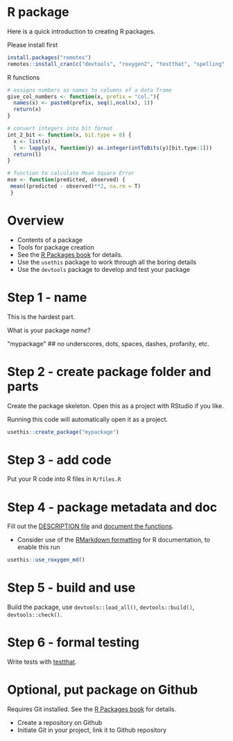 # R package

Here is a quick introduction to creating R packages. 

Please install first

```R
install.packages("remotes") 
remotes::install_cran(c("devtools", "roxygen2", "testthat", "spelling", "usethis"))

```

R functions

```R
# assigns numbers as names to columns of a data frame
give_col_numbers <- function(x, prefix = "col."){
  names(x) <- paste0(prefix, seq(1,ncol(x), 1))
  return(x)
}

# convert integers into bit format
int_2_bit <- function(x, bit.type = 8) { 
  x <- list(x)
  l <- lapply(x, function(y) as.integer(intToBits(y)[bit.type:1]))
  return(l)
}

# function to calculate Mean Square Error
mse <- function(predicted, observed) {
 mean((predicted - observed)**2, na.rm = T)   
 }
```

# Overview

* Contents of a package
* Tools for package creation
* See the [R Packages book](http://r-pkgs.had.co.nz/) for details. 
* Use the `usethis` package to work through all the boring details
* Use the `devtools` package to develop and test your package

# Step 1 - name

This is the hardest part. 

What is your package *name*?  

"mypackage"   ## no underscores, dots, spaces, dashes, profanity, etc. 

# Step 2 - create package folder and parts

Create the package skeleton. Open this as a project with RStudio if you like. 

Running this code will automatically open it as a project. 

```R
usethis::create_package("mypackage")
```

# Step 3 - add code

Put your R code into R files in  `R/files.R`

# Step 4 - package metadata and doc

Fill out the [DESCRIPTION file](http://r-pkgs.had.co.nz/description.html) and [document the functions](http://r-pkgs.had.co.nz/man.html). 

* Consider use of the [RMarkdown formatting]() for R documentation, to enable this run

```R
usethis::use_roxygen_md()
```


# Step 5 - build and use

Build the package, use `devtools::load_all()`, `devtools::build()`, `devtools::check()`. 

# Step 6 - formal testing

Write tests with [testthat](https://testthat.r-lib.org/). 


# Optional, put package on Github

Requires Git installed. See the [R Packages book](http://r-pkgs.had.co.nz/) for details. 

* Create a repository on Github
* Initiate Git in your project, link it to Github repository




